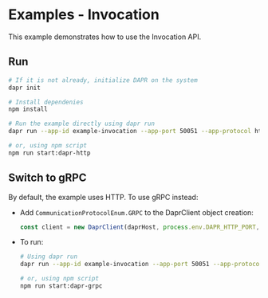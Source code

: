 # Examples - Invocation

This example demonstrates how to use the Invocation API.

## Run

```bash
# If it is not already, initialize DAPR on the system
dapr init

# Install dependenies
npm install

# Run the example directly using dapr run
dapr run --app-id example-invocation --app-port 50051 --app-protocol http npm run start

# or, using npm script
npm run start:dapr-http
```

## Switch to gRPC

By default, the example uses HTTP. To use gRPC instead:

- Add `CommunicationProtocolEnum.GRPC` to the DaprClient object creation:

  ```typescript
  const client = new DaprClient(daprHost, process.env.DAPR_HTTP_PORT, CommunicationProtocolEnum.GRPC);
  ```

- To run:

  ```bash
  # Using dapr run
  dapr run --app-id example-invocation --app-port 50051 --app-protocol grpc npm run start

  # or, using npm script
  npm run start:dapr-grpc
  ```
